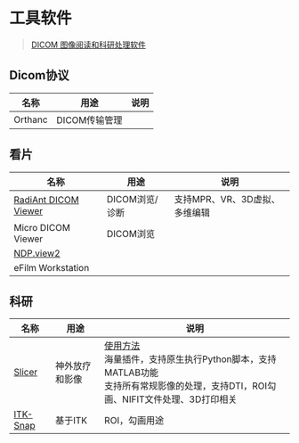 # 工具软件
> [DICOM 图像阅读和科研处理软件](https://radiomicsworld.com/d/270-dicom)

## Dicom协议
| 名称 | 用途 | 说明 |
| ---- | ---- | ---- |
| Orthanc | DICOM传输管理 |  |

## 看片
| 名称 | 用途 | 说明 |
| ---- | ---- | ---- |
| [RadiAnt DICOM Viewer](http://www.radiantviewer.com/) | DICOM浏览/诊断 | 支持MPR、VR、3D虚拟、多维编辑 |
| Micro DICOM Viewer | DICOM浏览 |  |
| [NDP.view2](https://www.hamamatsu.com/jp/en/product/type/U12388-01/index.html) |  |  |
| eFilm Workstation |  |  |

## 科研
| 名称 | 用途 | 说明 |
| ---- | ---- | ---- |
| [Slicer](https://www.slicer.org/) | 神外放疗和影像 | [使用方法](https://blog.csdn.net/wacebb/article/details/105931860) <br> 海量插件，支持原生执行Python脚本，支持MATLAB功能 <br> 支持所有常规影像的处理，支持DTI，ROI勾画、NIFIT文件处理、3D打印相关 |
| [ITK-Snap](http://www.itksnap.org) | 基于ITK | ROI，勾画用途 |
